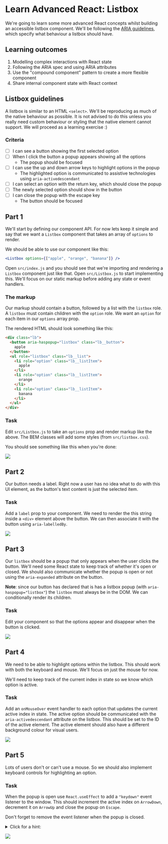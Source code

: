 # Learn Advanced React: Listbox

We're going to learn some more advanced React concepts whilst building an accessible listbox component. We'll be following the [ARIA guidelines](https://www.w3.org/TR/wai-aria-practices-1.1/#listbox), which specify what behaviour a listbox should have.

## Learning outcomes

1. Modelling complex interactions with React state
1. Following the ARIA spec and using ARIA attributes
1. Use the "compound component" pattern to create a more flexible component
1. Share internal component state with React context

## Listbox guidelines

A listbox is similar to an HTML `<select>`. We'll be reproducing as much of the native behaviour as possible. It is not advised to do this unless you really need custom behaviour or styling that the native element cannot support. We will proceed as a learning exercise :)

### Criteria

- [ ] I can see a button showing the first selected option
- [ ] When I click the button a popup appears showing all the options
  - The popup should be focused
- [ ] I can use the up and down arrow keys to highlight options in the popup
  - The highlighted option is communicated to assistive technologies using `aria-activedescendant`
- [ ] I can select an option with the return key, which should close the popup
- [ ] The newly selected option should show in the button
- [ ] I can close the popup with the escape key
  - The button should be focused

## Part 1

We'll start by defining our component API. For now lets keep it simple and say that we want a `Listbox` component that takes an array of `options` to render.

We should be able to use our component like this:

```jsx
<Listbox options={["apple", "orange", "banana"]} />
```

Open `src/index.js` and you should see that we're importing and rendering a `Listbox` component just like that. Open `src/Listbox.js` to start implementing this. We'll focus on our static markup before adding any state or event handlers.

### The markup

Our markup should contain a button, followed by a list with the `listbox` role. A `listbox` must contain children with the `option` role. We want an `option` for each item in our `options` array prop.

The rendered HTML should look something like this:

```html
<div class="lb">
  <button aria-haspopup="listbox" class="lb__button">
    apple
  </button>
  <ul role="listbox" class="lb__list">
    <li role="option" class="lb__listItem">
      apple
    </li>
    <li role="option" class="lb__listItem">
      orange
    </li>
    <li role="option" class="lb__listItem">
      banana
    </li>
  </ul>
</div>
```

### Task

Edit `src/Listbox.js` to take an `options` prop and render markup like the above. The BEM classes will add some styles (from `src/listbox.css`).

You should see something like this when you're done:

![](/screenshots/1.png)

## Part 2

Our button needs a label. Right now a user has no idea what to do with this UI element, as the button's text content is just the selected item.

### Task

Add a `label` prop to your component. We need to render the this string inside a `<div>` element above the button. We can then associate it with the button using `aria-labelledBy`.

![](/screenshots/2.png)

## Part 3

Our `listbox` should be a popup that only appears when the user clicks the button. We'll need some React state to keep track of whether it's open or closed. We should also communicate whether the popup is open or not using the `aria-expanded` attribute on the button.

**Note**: since our button has declared that is has a listbox popup (with `aria-haspopup="listbox"`) the `listbox` must always be in the DOM. We can conditionally render its children.

### Task

Edit your component so that the options appear and disappear when the button is clicked.

![](/screenshots/3.gif)

## Part 4

We need to be able to highlight options within the listbox. This should work with both the keyboard and mouse. We'll focus on just the mouse for now.

We'll need to keep track of the current index in state so we know which option is active.

### Task

Add an `onMouseOver` event handler to each option that updates the current active index in state. The active option should be communicated with the `aria-activedescendant` attribute on the listbox. This should be set to the ID of the active element. The active element should also have a different background colour for visual users.

![](/screenshots/4.gif)

## Part 5

Lots of users don't or can't use a mouse. So we should also implement keyboard controls for highlighting an option.

### Task

When the popup is open use `React.useEffect` to add a `"keydown"` event listener to the window. This should increment the active index on `ArrowDown`, decrement it on `ArrowUp` and close the popup on `Escape`.

Don't forget to remove the event listener when the popup is closed.

<details>
<summary>Click for a hint:</summary>

You can use `(oldIndex + 1) % options.length)` to loop from 0 through the end of the array and back to 0.
You can use `(oldIndex - 1 + options.length) % options.length` to loop backwards through the indexes.

</details>

![](/screenshots/5.gif)
